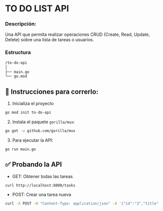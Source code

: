 # TO DO LIST API

### Descripción: 

Una API que permita realizar operaciones CRUD (Create, Read, Update, Delete) sobre una lista de tareas o usuarios.

### Estructura

```bash
/to-do-api
│
├── main.go
└── go.mod
```

## 🚀 Instrucciones para correrlo:

1. Inicializa el proyecto

```bash
go mod init to-do-api
```

2. Instala el paquete `gorilla/mux`:

```bash
go get -u github.com/gorilla/mux
```

3. Para ejecutar la API:

```bash
go run main.go
```

## ✅ Probando la API

- GET: Obtener todas las tareas

```bash
curl http://localhost:8000/tasks
```

- POST: Crear una tarea nueva

```bash
curl -X POST -H "Content-Type: application/json" -d '{"id":"3","title":"Probar API","details":"Verificar endpoints con curl"}' http://localhost:8000/tasks
```

